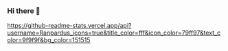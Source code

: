 ### Hi there 👋
https://github-readme-stats.vercel.app/api?username=Ranpardus_icons=true&title_color=fff&icon_color=79ff97&text_color=9f9f9f&bg_color=151515
<!--
**Ranpardus/Ranpardus** is a ✨ _special_ ✨ repository because its `README.md` (this file) appears on your GitHub profile.

Here are some ideas to get you started:

- 🔭 I’m currently working on ...
- 🌱 I’m currently learning ...
- 👯 I’m looking to collaborate on ...
- 🤔 I’m looking for help with ...
- 💬 Ask me about ...
- 📫 How to reach me: ...
- 😄 Pronouns: ...
- ⚡ Fun fact: ...
-->
